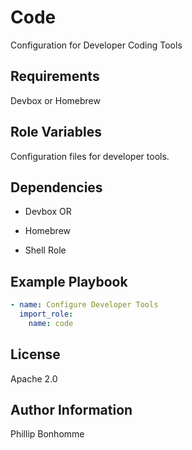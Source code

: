 Code
=========

Configuration for Developer Coding Tools

Requirements
------------

Devbox or Homebrew

Role Variables
--------------

Configuration files for developer tools.

Dependencies
------------

- Devbox
OR
- Homebrew

- Shell Role

Example Playbook
----------------

```yaml
- name: Configure Developer Tools
  import_role:
    name: code
```

License
-------

Apache 2.0

Author Information
------------------

Phillip Bonhomme
